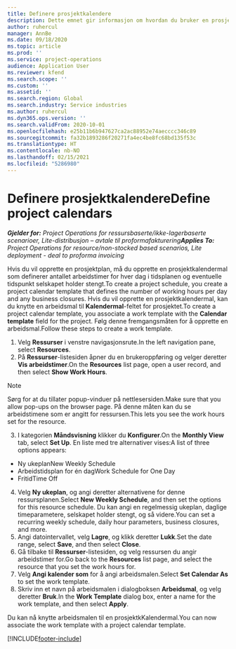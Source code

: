 ```yaml
---
title: Definere prosjektkalendere
description: Dette emnet gir informasjon om hvordan du bruker en prosjektkalender til å spore prosjektplanen.
author: ruhercul
manager: AnnBe
ms.date: 09/18/2020
ms.topic: article
ms.prod: ''
ms.service: project-operations
audience: Application User
ms.reviewer: kfend
ms.search.scope: ''
ms.custom: ''
ms.assetid: ''
ms.search.region: Global
ms.search.industry: Service industries
ms.author: ruhercul
ms.dyn365.ops.version: ''
ms.search.validFrom: 2020-10-01
ms.openlocfilehash: e25b11b6b947627ca2ac88952e74aecccc346c89
ms.sourcegitcommit: fa32b1893286f20271fa4ec4be8fc68bd135f53c
ms.translationtype: HT
ms.contentlocale: nb-NO
ms.lasthandoff: 02/15/2021
ms.locfileid: "5286980"
---
```

# <a name="define-project-calendars"></a><span data-ttu-id="38802-103">Definere prosjektkalendere</span><span class="sxs-lookup"><span data-stu-id="38802-103">Define project calendars</span></span>

<span data-ttu-id="38802-104">_**Gjelder for:** Project Operations for ressursbaserte/ikke-lagerbaserte scenarioer, Lite-distribusjon – avtale til proformafakturering_</span><span class="sxs-lookup"><span data-stu-id="38802-104">_**Applies To:** Project Operations for resource/non-stocked based scenarios, Lite deployment - deal to proforma invoicing_</span></span>

<span data-ttu-id="38802-105">Hvis du vil opprette en prosjektplan, må du opprette en prosjektkalendermal som definerer antallet arbeidstimer for hver dag i tidsplanen og eventuelle tidspunkt selskapet holder stengt.</span><span class="sxs-lookup"><span data-stu-id="38802-105">To create a project schedule, you create a project calendar template that defines the number of working hours per day and any business closures.</span></span> <span data-ttu-id="38802-106">Hvis du vil opprette en prosjektkalendermal, kan du knytte en arbeidsmal til **Kalendermal**-feltet for prosjektet.</span><span class="sxs-lookup"><span data-stu-id="38802-106">To create a project calendar template, you associate a work template with the **Calendar template** field for the project.</span></span> <span data-ttu-id="38802-107">Følg denne fremgangsmåten for å opprette en arbeidsmal.</span><span class="sxs-lookup"><span data-stu-id="38802-107">Follow these steps to create a work template.</span></span>

1. <span data-ttu-id="38802-108">Velg **Ressurser** i venstre navigasjonsrute.</span><span class="sxs-lookup"><span data-stu-id="38802-108">In the left navigation pane, select **Resources**.</span></span> 
2. <span data-ttu-id="38802-109">På **Ressurser**-listesiden åpner du en brukeroppføring og velger deretter **Vis arbeidstimer**.</span><span class="sxs-lookup"><span data-stu-id="38802-109">On the **Resources** list page, open a user record, and then select **Show Work Hours**.</span></span>

  > [!NOTE]
  > <span data-ttu-id="38802-110">Sørg for at du tillater popup-vinduer på nettlesersiden.</span><span class="sxs-lookup"><span data-stu-id="38802-110">Make sure that you allow pop-ups on the browser page.</span></span> <span data-ttu-id="38802-111">På denne måten kan du se arbeidstimene som er angitt for ressursen.</span><span class="sxs-lookup"><span data-stu-id="38802-111">This lets you see the work hours set for the resource.</span></span>
  
3. <span data-ttu-id="38802-112">I kategorien **Måndsvisning** klikker du **Konfigurer**.</span><span class="sxs-lookup"><span data-stu-id="38802-112">On the **Monthly View** tab, select **Set Up**.</span></span> <span data-ttu-id="38802-113">En liste med tre alternativer vises:</span><span class="sxs-lookup"><span data-stu-id="38802-113">A list of three options appears:</span></span> 

  - <span data-ttu-id="38802-114">Ny ukeplan</span><span class="sxs-lookup"><span data-stu-id="38802-114">New Weekly Schedule</span></span>
  - <span data-ttu-id="38802-115">Arbeidstidsplan for én dag</span><span class="sxs-lookup"><span data-stu-id="38802-115">Work Schedule for One Day</span></span>
  - <span data-ttu-id="38802-116">Fritid</span><span class="sxs-lookup"><span data-stu-id="38802-116">Time Off</span></span>

4. <span data-ttu-id="38802-117">Velg **Ny ukeplan**, og angi deretter alternativene for denne ressursplanen.</span><span class="sxs-lookup"><span data-stu-id="38802-117">Select **New Weekly Schedule**, and then set the options for this resource schedule.</span></span> <span data-ttu-id="38802-118">Du kan angi en regelmessig ukeplan, daglige timeparametere, selskapet holder stengt, og så videre.</span><span class="sxs-lookup"><span data-stu-id="38802-118">You can set a recurring weekly schedule, daily hour parameters, business closures, and more.</span></span>
5. <span data-ttu-id="38802-119">Angi datointervallet, velg **Lagre**, og klikk deretter **Lukk**.</span><span class="sxs-lookup"><span data-stu-id="38802-119">Set the date range, select **Save**, and then select **Close**.</span></span> 
6. <span data-ttu-id="38802-120">Gå tilbake til **Ressurser**-listesiden, og velg ressursen du angir arbeidstimer for.</span><span class="sxs-lookup"><span data-stu-id="38802-120">Go back to the **Resources** list page, and select the resource that you set the work hours for.</span></span> 
7. <span data-ttu-id="38802-121">Velg **Angi kalender som** for å angi arbeidsmalen.</span><span class="sxs-lookup"><span data-stu-id="38802-121">Select **Set Calendar As** to set the work template.</span></span> 
8. <span data-ttu-id="38802-122">Skriv inn et navn på arbeidsmalen i dialogboksen **Arbeidsmal**, og velg deretter **Bruk**.</span><span class="sxs-lookup"><span data-stu-id="38802-122">In the **Work Template** dialog box, enter a name for the work template, and then select **Apply**.</span></span> 

<span data-ttu-id="38802-123">Du kan nå knytte arbeidsmalen til en prosjektkKalendermal.</span><span class="sxs-lookup"><span data-stu-id="38802-123">You can now associate the work template with a project calendar template.</span></span>


[!INCLUDE[footer-include](../includes/footer-banner.md)]